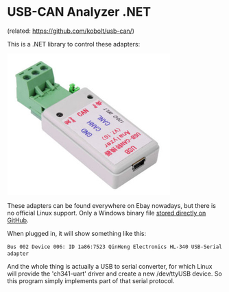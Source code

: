 # USB-CAN Analyzer .NET
(related: https://github.com/kobolt/usb-can/)

This is a .NET library to control these adapters:

![alt text](USB-CAN.jpg)

These adapters can be found everywhere on Ebay nowadays, but there is no official Linux support. Only a Windows binary file [stored directly on GitHub](https://github.com/SeeedDocument/USB-CAN_Analyzer).

When plugged in, it will show something like this:
```
Bus 002 Device 006: ID 1a86:7523 QinHeng Electronics HL-340 USB-Serial adapter
```
And the whole thing is actually a USB to serial converter, for which Linux will provide the 'ch341-uart' driver and create a new /dev/ttyUSB device. So this program simply implements part of that serial protocol.

